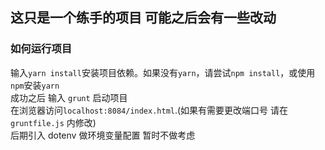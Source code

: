 ## 这只是一个练手的项目 可能之后会有一些改动

### 如何运行项目   
  输入`yarn install`安装项目依赖。如果没有`yarn`，请尝试`npm install`，或使用`npm`安装`yarn`    
  成功之后 输入 `grunt` 启动项目  
  在浏览器访问`localhost:8084/index.html`.(如果有需要更改端口号 请在 `gruntfile.js` 内修改)   
  后期引入 dotenv 做环境变量配置 暂时不做考虑

